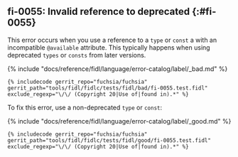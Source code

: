 ## fi-0055: Invalid reference to deprecated {:#fi-0055}

This error occurs when you use a reference to a `type` or `const` a with an
incompatible `@available` attribute. This typically happens when using
deprecated `types` or `consts` from later versions.

{% include "docs/reference/fidl/language/error-catalog/label/_bad.md" %}

```fidl
{% includecode gerrit_repo="fuchsia/fuchsia" gerrit_path="tools/fidl/fidlc/tests/fidl/bad/fi-0055.test.fidl" exclude_regexp="\/\/ (Copyright 20|Use of|found in).*" %}
```

To fix this error, use a non-deprecated `type` or `const`:

{% include "docs/reference/fidl/language/error-catalog/label/_good.md" %}

```fidl
{% includecode gerrit_repo="fuchsia/fuchsia" gerrit_path="tools/fidl/fidlc/tests/fidl/good/fi-0055.test.fidl" exclude_regexp="\/\/ (Copyright 20|Use of|found in).*" %}
```
